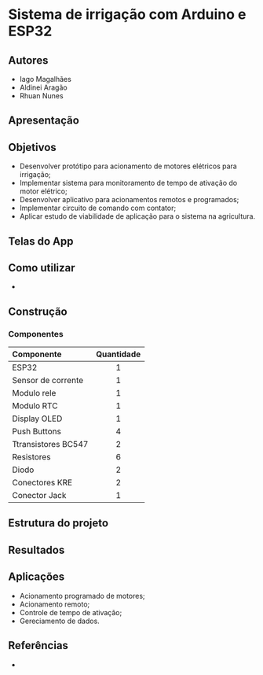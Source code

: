# Sistema de irrigação com Arduino e ESP32

## Autores
- Iago Magalhães
- Aldinei Aragão
- Rhuan Nunes

## Apresentação

## Objetivos
- Desenvolver protótipo para acionamento de motores elétricos para irrigação;
- Implementar sistema para monitoramento de tempo de ativação do motor elétrico;
- Desenvolver aplicativo para acionamentos remotos e programados;
- Implementar circuito de comando com contator;
- Aplicar estudo de viabilidade de aplicação para o sistema na agricultura.

## Telas do App

## Como utilizar
-

## Construção

### Componentes

| Componente         | Quantidade |
| :---               |    :---:   |
| ESP32              |      1     |
| Sensor de corrente |      1     |
| Modulo rele        |      1     |
| Modulo RTC         |      1     |
| Display OLED       |      1     |
| Push Buttons       |      4     |
| Ttransistores BC547|      2     |
| Resistores         |      6     |
| Diodo              |      2     |
| Conectores KRE     |      2     |
| Conector Jack      |      1     |

## Estrutura do projeto

## Resultados

## Aplicações
- Acionamento programado de motores;
- Acionamento remoto;
- Controle de tempo de ativação;
- Gereciamento de dados.

## Referências
- []()
